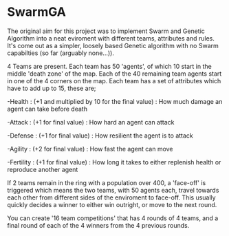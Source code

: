 # SwarmGA

The original aim for this project was to implement Swarm and Genetic Algorithm into a neat eviroment with different teams, attributes and rules. It's come out as a simpler, loosely based Genetic algorithm with no Swarm capabilties (so far (arguably none...)).


4 Teams are present. Each team has 50 'agents', of which 10 start in the middle 'death zone' of the map. Each of the 40 remaining team agents start in one of the 4 corners on the map. Each team has a set of attributes which have to add up to 15, these are;


  -Health    : (+1 and multiplied by 10 for the final value) : How much damage an agent can take before death
  
  -Attack    : (+1 for final value) : How hard an agent can attack
  
  -Defense   : (+1 for final value) : How resilient the agent is to attack
  
  -Agility   : (+2 for final value) : How fast the agent can move
  
  -Fertility : (+1 for final value) : How long it takes to either replenish health or reproduce another agent
  
  
If 2 teams remain in the ring with a population over 400, a 'face-off' is triggered which means the two teams, with 50 agents each, travel towards each other from different sides of the enviroment to face-off. This usually quickly decides a winner to either win outright, or move to the next round.

  
You can create '16 team competitions' that has 4 rounds of 4 teams, and a final round of each of the 4 winners from the 4 previous rounds.
